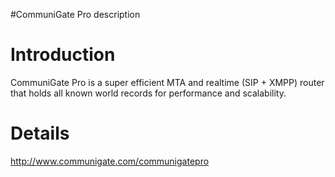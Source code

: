 #CommuniGate Pro description

# Introduction #

CommuniGate Pro is a super efficient MTA and realtime (SIP + XMPP) router that holds all known world records for performance and scalability.

# Details #

http://www.communigate.com/communigatepro